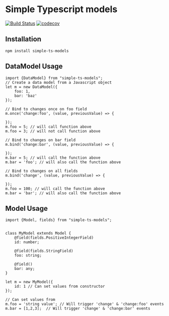 # Simple Typescript models

[![Build Status](https://travis-ci.org/malero/simple-ts-models.svg?branch=master)](https://travis-ci.org/malero/simple-ts-models) [![codecov](https://codecov.io/gh/malero/simple-ts-models/branch/master/graph/badge.svg)](https://codecov.io/gh/malero/simple-ts-models)

## Installation

```
npm install simple-ts-models
```

## DataModel Usage

```
import {DataModel} from "simple-ts-models";
// Create a data model from a Javascript object
let m = new DataModel({
    foo: 1,
    bar: 'baz'
});

// Bind to changes once on foo field
m.once('change:foo', (value, previousValue) => {

});
m.foo = 5; // will call function above
m.foo = 3; // will not call function above

// Bind to changes on bar field
m.bind('change:bar', (value, previousValue) => {

});
m.bar = 5; // will call the function above
m.bar = 'foo'; // will also call the function above

// Bind to changes on all fields
m.bind('change', (value, previousValue) => {

});
m.foo = 100; // will call the function above
m.bar = 'bar'; // will also call the function above

```


## Model Usage

```
import {Model, fields} from "simple-ts-models";


class MyModel extends Model {
    @field(fields.PositiveIntegerField)
    id: number;

    @field(fields.StringField)
    foo: string;

    @field()
    bar: any;
}

let m = new MyModel({
    id: 1 // Can set values from constructor
});

// Can set values from
m.foo = 'string value'; // Will trigger 'change' & 'change:foo' events
m.bar = [1,2,3];  // Will trigger 'change' & 'change:bar' events
```